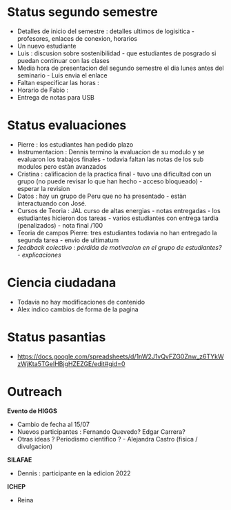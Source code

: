 

# Status segundo semestre

- Detalles de inicio del semestre : detalles ultimos de logisitica - profesores, enlaces de conexion, horarios
- Un nuevo estudiante
- Luis : discusion sobre sostenibilidad - que estudiantes de posgrado si puedan continuar con las clases 
- Media hora de presentacion del segundo semestre el dia lunes antes del seminario - Luis envia el enlace
- Faltan especificar las horas :
- Horario de Fabio :
- Entrega de notas para USB 


# Status evaluaciones

- Pierre : los estudiantes han pedido plazo 
- Instrumentacion : Dennis termino la evaluacion de su modulo y se evaluaron los trabajos finales - todavia faltan las notas de los sub modulos  pero estàn avanzados
- Cristina : calificacion de la practica final - tuvo una dificultad con un grupo (no puede revisar lo que han hecho - acceso bloqueado) - esperar la revision
- Datos : hay un grupo de Peru que no ha presentado - estàn interactuando con José.
- Cursos de Teoria : JAL curso de altas energias - notas entregadas - los estudiantes hicieron dos tareas - varios estudiantes con entrega tardia (penalizados) - nota final /100
- Teoria de campos Pierre: tres estudiantes todavia no han entregado la segunda tarea - envio de ultimatum
- *feedback colectivo : pérdida de motivacion en el grupo de estudiantes? - explicaciones*

# Ciencia ciudadana

- Todavia no hay modificaciones de contenido
- Alex indico cambios de forma de la pagina

# Status pasantias

- https://docs.google.com/spreadsheets/d/1nW2J1vQvFZG0Znw_z6TYkWzWjKta5TGeIHBjgHZEZGE/edit#gid=0

# Outreach 

**Evento de HIGGS**

- Cambio de fecha al 15/07
- Nuevos participantes : Fernando Quevedo? Edgar Carrera?
- Otras ideas ? Periodismo cientifico ? - Alejandra Castro (fisica / divulgacion)

**SILAFAE**

- Dennis : participante en la edicion 2022

**ICHEP**

- Reina
